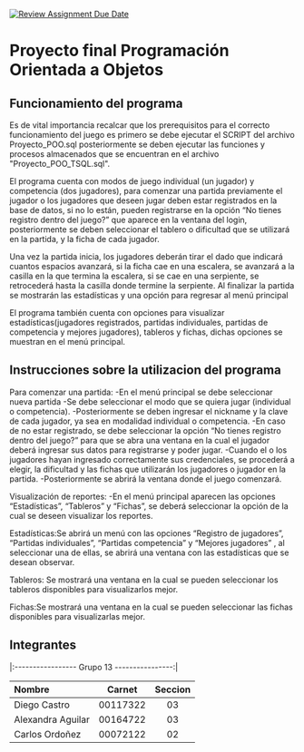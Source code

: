 [![Review Assignment Due Date](https://classroom.github.com/assets/deadline-readme-button-24ddc0f5d75046c5622901739e7c5dd533143b0c8e959d652212380cedb1ea36.svg)](https://classroom.github.com/a/x6RO2a9L)
# Proyecto final Programación Orientada a Objetos

## Funcionamiento del programa
Es de vital importancia recalcar que los prerequisitos para el correcto funcionamiento del juego es primero se debe ejecutar el SCRIPT del archivo Proyecto_POO.sql posteriormente se deben ejecutar las funciones y procesos almacenados que se encuentran en el archivo "Proyecto_POO_TSQL.sql".

El programa cuenta con modos de juego individual (un jugador) y competencia (dos jugadores), para comenzar una partida previamente el jugador o los jugadores que deseen jugar deben estar registrados en la base de datos, si no lo están, pueden registrarse en la opción “No tienes registro dentro del juego?” que aparece en la ventana del login, posteriormente se deben seleccionar el tablero o dificultad que se utilizará en la partida, y la ficha de cada jugador.

Una vez la partida inicia, los jugadores deberán tirar el dado que indicará cuantos espacios avanzará, si la ficha cae en una escalera, se avanzará a la casilla en la que termina la escalera, si se cae en una serpiente, se retrocederá hasta la casilla donde termine la serpiente. Al finalizar la partida se mostrarán las estadísticas y una opción para regresar al menú principal

El programa también cuenta con opciones para visualizar estadísticas(jugadores registrados, partidas individuales, partidas de competencia y mejores jugadores), tableros y fichas, dichas opciones se muestran en el menú principal.

## Instrucciones sobre la utilizacion del programa 
Para comenzar una partida: -En el menú principal se debe seleccionar nueva partida -Se debe seleccionar el modo que se quiera jugar (individual o competencia). -Posteriormente se deben ingresar el nickname y la clave de cada jugador, ya sea en modalidad individual o competencia. -En caso de no estar registrado, se debe seleccionar la opción “No tienes registro dentro del juego?” para que se abra una ventana en la cual el jugador deberá ingresar sus datos para registrarse y poder jugar. -Cuando el o los jugadores hayan ingresado correctamente sus credenciales, se procederá a elegir, la dificultad y las fichas que utilizarán los jugadores o jugador en la partida. -Posteriormente se abrirá la ventana donde el juego comenzará.

Visualización de reportes: -En el menú principal aparecen las opciones “Estadísticas”, “Tableros” y “Fichas”, se deberá seleccionar la opción de la cual se deseen visualizar los reportes.

Estadísticas:Se abrirá un menú con las opciones “Registro de jugadores”, “Partidas individuales”, “Partidas competencia” y “Mejores jugadores” , al seleccionar una de ellas, se abrirá una ventana con las estadísticas que se desean observar.

Tableros: Se mostrará una ventana en la cual se pueden seleccionar los tableros disponibles para visualizarlos mejor.

Fichas:Se mostrará una ventana en la cual se pueden seleccionar las fichas disponibles para visualizarlas mejor.

## Integrantes  
|:-----------------  Grupo 13  ----------------:|

|    **Nombre**     | **Carnet** | **Seccion**|
|:------------------|:----------:|:----------:|
| Diego Castro      |  00117322  |     03     |
| Alexandra Aguilar |  00164722  |     03     |
| Carlos Ordoñez    |  00072122  |     02     |
